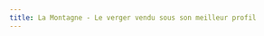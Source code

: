 ```yaml
---
title: La Montagne - Le verger vendu sous son meilleur profil
---
```



<div class="image-container">
    <a class="thumbnail" href="{{ site.baseurl }}/assets/images/on-en-parle/lamontage_juin2018.jpg"><img src="{{ site.baseurl }}/assets/images/on-en-parle/lamontage_juin2018.jpg" alt="" /></a>
</div>

